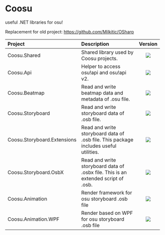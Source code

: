 # Coosu
useful .NET libraries for osu!

Replacement for old project: https://github.com/Milkitic/OSharp

| Project                     | Description                                                                          |                                                            Version                                                            |
| :-------------------------- | :----------------------------------------------------------------------------------- | :---------------------------------------------------------------------------------------------------------------------------: |
| Coosu.Shared                | Shared library used by Coosu projects.                                               |                [![](https://shields.io/nuget/vpre/Coosu.Shared)](https://www.nuget.org/packages/Coosu.Shared/)                |
| Coosu.Api                   | Helper to access osu!api and osu!api v2.                                             |                   [![](https://shields.io/nuget/vpre/Coosu.Api)](https://www.nuget.org/packages/Coosu.Api/)                   |
| Coosu.Beatmap               | Read and write beatmap data and metadata of .osu file.                               |               [![](https://shields.io/nuget/vpre/Coosu.Beatmap)](https://www.nuget.org/packages/Coosu.Beatmap/)               |
| Coosu.Storyboard            | Read and write storyboard data of .osb file.                                         |            [![](https://shields.io/nuget/vpre/Coosu.Storyboard)](https://www.nuget.org/packages/Coosu.Storyboard/)            |
| Coosu.Storyboard.Extensions | Read and write storyboard data of .osb file. This package includes useful utilities. | [![](https://shields.io/nuget/vpre/Coosu.Storyboard.Extensions)](https://www.nuget.org/packages/Coosu.Storyboard.Extensions/) |
| Coosu.Storyboard.OsbX       | Read and write storyboard data of .osbx file. This is an extended script of .osb.    |       [![](https://shields.io/nuget/vpre/Coosu.Storyboard.OsbX)](https://www.nuget.org/packages/Coosu.Storyboard.OsbX/)       |
| Coosu.Animation             | Render framework for osu storyboard .osb file                                        |                                    ![](https://img.shields.io/badge/local-v0.0.1-red.svg)                                     |
| Coosu.Animation.WPF         | Render based on WPF for osu storyboard .osb file                                     |                                    ![](https://img.shields.io/badge/local-v0.0.1-red.svg)                                     |
